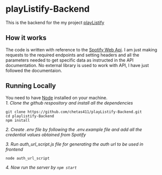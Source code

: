 # playListify-Backend
This is the backend for the my project [playListify](https://github.com/chetas411/playListify-Frontend)

## How it works
The code is written with reference to the [Spotify Web Api](https://developer.spotify.com/documentation/web-api/). I am just making requests to the required endpoints and setting headers and all the parameters needed to get specific data as instructed in the API documentation. No external library is used to work with API, I have just followed the documentaion.

## Running Locally
You need to have [Node](https://nodejs.org/en/) installed on your machine.<br>
*1. Clone the github respository and install all the dependencies*
```
git clone https://github.com/chetas411/playListify-Backend.git
cd playlistify-Backend
npm install
```
*2. Create .env file  by following the .env.example file and add all the credential values obtained from Spotify*

*3. Run auth_url_script.js file for generating the auth url to be used in frontend*
```
node auth_url_script
```


*4. Now run the server by `npm start`*
